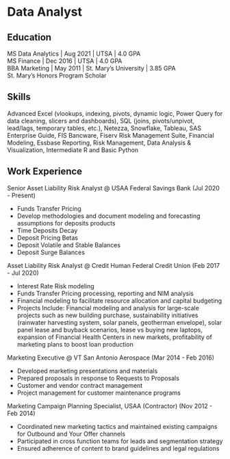 # Data Analyst

## Education
MS Data Analytics | Aug 2021 | UTSA | 4.0 GPA  
MS Finance | Dec 2016 | UTSA | 4.0 GPA  
BBA Marketing | May 2011 | St. Mary’s University | 3.85 GPA  
St. Mary’s Honors Program Scholar  

## Skills
Advanced Excel (vlookups, indexing, pivots, dynamic logic, Power Query for data cleaning, slicers and dashboards), SQL (joins, pivots/unpivot, lead/lags, temporary tables, etc.), Netezza, Snowflake, Tableau, SAS Enterprise Guide, FIS Bancware, Fiserv Risk Management Suite, Financial Modeling, Essbase Reporting, Risk Management, Data Analysis & Visualization, Intermediate R and Basic Python

## Work Experience
Senior Asset Liability Risk Analyst @ USAA Federal Savings Bank (Jul 2020 - Present)
- Funds Transfer Pricing
- Develop methodologies and document modeling and forecasting assumptions for deposits products
- Time Deposits Decay
- Deposit Pricing Betas
- Deposit Volatile and Stable Balances
- Deposit Surge Balances  

Asset Liability Risk Analyst @ Credit Human Federal Credit Union (Feb 2017 - Jul 2020)
- Interest Rate Risk modeling
- Funds Transfer Pricing processing, reporting and NIM analysis
- Financial modeling to facilitate resource allocation and capital budgeting
- Projects Include: Financial modeling and analysis for large-scale projects such as new building purchase, sustainability initiatives (rainwater harvesting system, solar panels, geotherman envelope), solar panel lease and buyback scenarios, lease vs buying new laptops, expansion of Financial Health Centers in new markets, profitability of marketing plans to boost loan production

Marketing Executive @ VT San Antonio Aerospace (Mar 2014 - Feb 2016)
- Developed marketing presentations and materials
-	Prepared proposals in response to Requests to Proposals
-	Customer and vendor contract management
-	Project management for customer maintenance programs

Marketing Campaign Planning Specialist, USAA (Contractor) (Nov 2012 - Feb 2014)
-	Coordinated new marketing tactics and maintained existing campaigns for Outbound and Your Offer channels
-	Participated in cross function teams for leads and segmentation strategy 
-	Ensured adherence of content to brand guidelines and legal regulations

